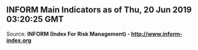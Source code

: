 ## INFORM Main Indicators as of Thu, 20 Jun 2019 03:20:25 GMT

Source: **INFORM (Index For Risk Management) - http://www.inform-index.org**